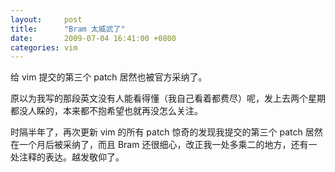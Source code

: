 ```yaml
---
layout:     post
title:      "Bram 太威武了"
date:       2009-07-04 16:41:00 +0800
categories: vim
---
```

给 vim 提交的第三个 patch 居然也被官方采纳了。

<!--more-->

原以为我写的那段英文没有人能看得懂（我自己看着都费尽）呢，发上去两个星期都没人睬的，本来都不抱希望也就再没怎么关注。

时隔半年了，再次更新 vim 的所有 patch 惊奇的发现我提交的第三个 patch 居然在一个月后被采纳了，而且 Bram 还很细心，改正我一处多乘二的地方，还有一处注释的表达。越发敬仰了。
